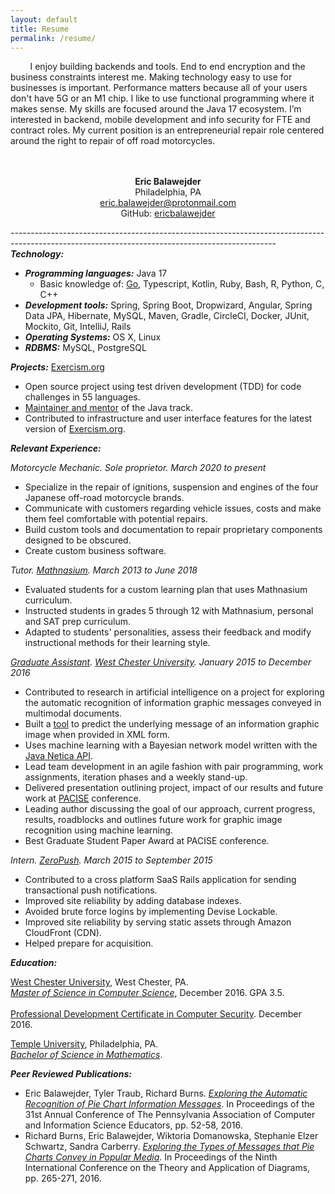 ```yaml
---
layout: default
title: Resume
permalink: /resume/
---
```


&nbsp;&nbsp;&nbsp;&nbsp;&nbsp;&nbsp;&nbsp;&nbsp;I enjoy building backends and tools. End to end 
encryption and the business constraints interest me. Making technology easy to use for businesses is important.
Performance matters because all of your users don't have 5G or an M1 chip. I like to use functional programming 
where it makes sense. My skills are focused around the Java 17 ecosystem. I’m interested in backend, mobile 
development and info security for FTE and contract roles. My current position is an entrepreneurial repair role 
centered around the right to repair of off road motorcycles.
<br>
<br>
<br>

<p align="center">
  <b>Eric Balawejder</b><br>
  Philadelphia, PA<br>
  <a href = "mailto: eric.balawejder@protonmail.com">eric.balawejder@protonmail.com</a><br>
  GitHub: <a href="https://github.com/ericbalawejder">ericbalawejder</a>
</p>

------------------------------------------------------------------------------------------------------------------------------------------------<br>
***Technology:***
* ***Programming languages:*** Java 17
    * Basic knowledge of: [Go](https://github.com/ericbalawejder/hash-match), Typescript, Kotlin, Ruby, Bash, R, Python, C, C++
* ***Development tools:*** Spring, Spring Boot, Dropwizard, Angular, Spring Data JPA, Hibernate, MySQL, Maven, Gradle, CircleCI, Docker, JUnit, Mockito, Git, IntelliJ, Rails
* ***Operating Systems:*** OS X, Linux
* ***RDBMS:*** MySQL, PostgreSQL

***Projects:*** [Exercism.org](https://exercism.org)
* Open source project using test driven development (TDD) for code challenges in 55 languages.
* [Maintainer and mentor](https://exercism.org/profiles/ericbalawejder) of the Java track.
* Contributed to infrastructure and user interface features for the latest version of [Exercism.org](https://exercism.org).

***Relevant Experience:***<br>

*Motorcycle Mechanic. Sole proprietor. March 2020 to present*
* Specialize in the repair of ignitions, suspension and engines of the four Japanese off-road motorcycle brands.
* Communicate with customers regarding vehicle issues, costs and make them feel comfortable with potential repairs.
* Build custom tools and documentation to repair proprietary components designed to be obscured.
* Create custom business software.

*Tutor. [Mathnasium](https://www.mathnasium.com/northwilmington). March 2013 to June 2018*
* Evaluated students for a custom learning plan that uses Mathnasium curriculum.
* Instructed students in grades 5 through 12 with Mathnasium, personal and SAT prep curriculum.
* Adapted to students' personalities, assess their feedback and modify instructional methods for their learning style.

*[Graduate Assistant](https://www.wcupa.edu/_admissions/sch_dgr/assistantships.aspx). [West Chester University](https://www.wcupa.edu/). January 2015 to December 2016*
* Contributed to research in artificial intelligence on a project for exploring the automatic recognition 
of information graphic messages conveyed in multimodal documents.
* Built a [tool](https://github.com/ericbalawejder/pie-chart-bayes) to predict the underlying message of an information graphic image when 
provided in XML form.
* Uses machine learning with a Bayesian network model written with the [Java Netica API](https://www.norsys.com/netica-j/docs/javadocs/index.html).
* Lead team development in an agile fashion with pair programming, work assignments, iteration phases and a
weekly stand-up.
* Delivered presentation outlining project, impact of our results and future work at
[PACISE](http://granite.sru.edu/~pacise/) conference.
* Leading author discussing the goal of our approach, current progress, results, roadblocks and outlines
future work for graphic image recognition using machine learning.
* Best Graduate Student Paper Award at PACISE conference.

*Intern. [ZeroPush](https://zeropush.com). March 2015 to September 2015*
* Contributed to a cross platform SaaS Rails application for sending transactional push notifications.
* Improved site reliability by adding database indexes.
* Avoided brute force logins by implementing Devise Lockable.
* Improved site reliability by serving static assets through Amazon CloudFront (CDN).
* Helped prepare for acquisition.


***Education:***<br>

[West Chester University](https://www.wcupa.edu/), West Chester, PA.<br>
*[Master of Science in Computer Science](https://www.wcupa.edu/sciences-mathematics/computerScience/masters.aspx)*, December 2016. GPA 3.5.
<br>
<br>
[Professional Development Certificate in Computer Security](https://www.wcupa.edu/sciences-mathematics/computerScience/profDevelopment.aspx#computerSecurity). December 2016.<br>

[Temple University](https://www.temple.edu/), Philadelphia, PA.<br>
*[Bachelor of Science in Mathematics](https://bulletin.temple.edu/undergraduate/science-technology/mathematics/mathematics-bs/#requirementstext)*.<br>


***Peer Reviewed Publications:***

* Eric Balawejder, Tyler Traub, Richard Burns. *[Exploring the Automatic Recognition of Pie Chart Information Messages](/assets/resume/pacise16.pdf)*. In Proceedings of the 31st Annual Conference of The Pennsylvania Association of Computer and Information Science Educators, pp. 52-58, 2016.
* Richard Burns, Eric Balawejder, Wiktoria Domanowska, Stephanie Elzer Schwartz, Sandra Carberry. *[Exploring the Types of Messages that Pie Charts Convey in Popular Media](/assets/resume/diagrams16.pdf)*. In Proceedings of the Ninth International Conference on the Theory and Application of Diagrams, pp. 265-271, 2016.

